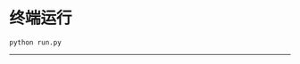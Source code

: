 # 终端运行

```shell
python run.py
```
*******************************************************************************************************************************************************************************************************************************************************************************************************************************************************